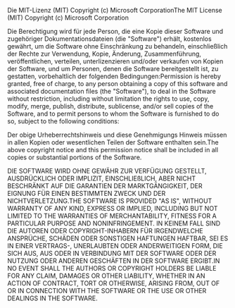 <span data-ttu-id="9cb44-101">Die MIT-Lizenz (MIT) Copyright (c) Microsoft Corporation</span><span class="sxs-lookup"><span data-stu-id="9cb44-101">The MIT License (MIT) Copyright (c) Microsoft Corporation</span></span>

<span data-ttu-id="9cb44-102">Die Berechtigung wird für jede Person, die eine Kopie dieser Software und zugehöriger Dokumentationsdateien (die "Software") erhält, kostenlos gewährt, um die Software ohne Einschränkung zu behandeln, einschließlich der Rechte zur Verwendung, Kopie, Änderung, Zusammenführung, veröffentlichen, verteilen, unterlizenzieren und/oder verkaufen von Kopien der Software, und um Personen, denen die Software bereitgestellt ist, zu gestatten, vorbehaltlich der folgenden Bedingungen:</span><span class="sxs-lookup"><span data-stu-id="9cb44-102">Permission is hereby granted, free of charge, to any person obtaining a copy of this software and associated documentation files (the "Software"), to deal in the Software without restriction, including without limitation the rights to use, copy, modify, merge, publish, distribute, sublicense, and/or sell copies of the Software, and to permit persons to whom the Software is furnished to do so, subject to the following conditions:</span></span>

<span data-ttu-id="9cb44-103">Der obige Urheberrechtshinweis und diese Genehmigungs Hinweis müssen in allen Kopien oder wesentlichen Teilen der Software enthalten sein.</span><span class="sxs-lookup"><span data-stu-id="9cb44-103">The above copyright notice and this permission notice shall be included in all copies or substantial portions of the Software.</span></span>

<span data-ttu-id="9cb44-104">DIE SOFTWARE WIRD OHNE GEWÄHR ZUR VERFÜGUNG GESTELLT, AUSDRÜCKLICH ODER IMPLIZIT, EINSCHLIEßLICH, ABER NICHT BESCHRÄNKT AUF DIE GARANTIEN DER MARKTGÄNGIGKEIT, DER EIGNUNG FÜR EINEN BESTIMMTEN ZWECK UND DER NICHTVERLETZUNG.</span><span class="sxs-lookup"><span data-stu-id="9cb44-104">THE SOFTWARE IS PROVIDED "AS IS", WITHOUT WARRANTY OF ANY KIND, EXPRESS OR IMPLIED, INCLUDING BUT NOT LIMITED TO THE WARRANTIES OF MERCHANTABILITY, FITNESS FOR A PARTICULAR PURPOSE AND NONINFRINGEMENT.</span></span> <span data-ttu-id="9cb44-105">IN KEINEM FALL SIND DIE AUTOREN ODER COPYRIGHT-INHABERN FÜR IRGENDWELCHE ANSPRÜCHE, SCHÄDEN ODER SONSTIGEN HAFTUNGEN HAFTBAR, SEI ES IN EINER VERTRAGS-, UNERLAUBTEN ODER ANDERWEITIGEN FORM, DIE SICH AUS, AUS ODER IN VERBINDUNG MIT DER SOFTWARE ODER DER NUTZUNG ODER ANDEREN GESCHÄFTEN IN DER SOFTWARE ERGIBT.</span><span class="sxs-lookup"><span data-stu-id="9cb44-105">IN NO EVENT SHALL THE AUTHORS OR COPYRIGHT HOLDERS BE LIABLE FOR ANY CLAIM, DAMAGES OR OTHER LIABILITY, WHETHER IN AN ACTION OF CONTRACT, TORT OR OTHERWISE, ARISING FROM, OUT OF OR IN CONNECTION WITH THE SOFTWARE OR THE USE OR OTHER DEALINGS IN THE SOFTWARE.</span></span>